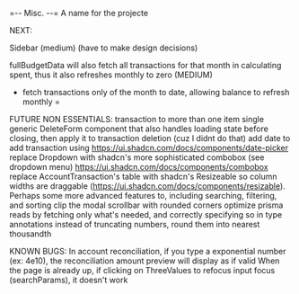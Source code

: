 =-- Misc. --=
A name for the projecte

NEXT: 

Sidebar (medium) (have to make design decisions)

fullBudgetData will also fetch all transactions for that month in calculating spent, thus it also refreshes monthly to zero (MEDIUM)
- fetch transactions only of the month to date, allowing balance to refresh monthly =


FUTURE NON ESSENTIALS:
transaction to more than one item
single generic DeleteForm component that also handles loading state before closing, then apply it to transaction deletion (cuz I didnt do that)
add date to add transaction using https://ui.shadcn.com/docs/components/date-picker
replace Dropdown with shadcn's more sophisticated combobox (see dropdown menu) https://ui.shadcn.com/docs/components/combobox
replace AccountTransaction's table with shadcn's Resizeable so column widths are draggable (https://ui.shadcn.com/docs/components/resizable). Perhaps some more advanced features to, including searching, filtering, and sorting
clip the modal scrollbar with rounded corners
optimize prisma reads by fetching only what's needed, and correctly specifying so in type annotations
instead of truncating numbers, round them into nearest thousandth

KNOWN BUGS:
In account reconciliation, if you type a exponential number (ex: 4e10), the reconciliation amount preview will display as if valid
When the page is already up, if clicking on ThreeValues to refocus input focus (searchParams), it doesn't work